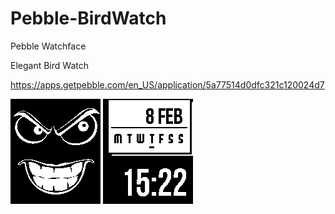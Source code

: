 # Pebble-BirdWatch
Pebble Watchface

Elegant Bird Watch

https://apps.getpebble.com/en_US/application/5a77514d0dfc321c120024d7

![ScreenShot](/resources/images/screenshot_screenface.png)
![ScreenShot](/resources/images/screenshot_watchface.png)

